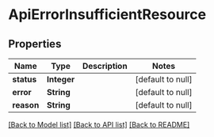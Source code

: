 # ApiErrorInsufficientResource
## Properties

| Name | Type | Description | Notes |
|------------ | ------------- | ------------- | -------------|
| **status** | **Integer** |  | [default to null] |
| **error** | **String** |  | [default to null] |
| **reason** | **String** |  | [default to null] |

[[Back to Model list]](../README.md#documentation-for-models) [[Back to API list]](../README.md#documentation-for-api-endpoints) [[Back to README]](../README.md)

